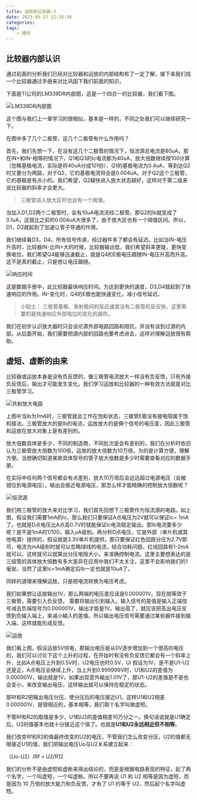 ```yaml
---
title: 运放和比较器-3
date: 2023-05-17 12:16:34
categories:
tags:
    - 硬件
---
```


## 比较器内部认识

通过前面的分析我们已经对比较器和运放的内部结构有了一定了解，接下来我们找一个比较器通过手册来对比巩固下我们前面的知识，

下面是TI公司的LM339DR内部图，这是一个四合一的比较器，我们看下图。

![LM339DR内部图](https://imgs.boringhex.top/blog/202305091702586.png)

这个图与我们上一章学习的很相似，基本是一样的，不同之处我们可以继续研究一下。

<!-- more -->

在图中多了几个二极管，这几个二极管有什么作用吗？

首先，我们先想一下，在没有这几个二极管的情况下，恒流源总电流是80uA，那在IN+和IN-相等的情况下，Q1和Q3的Ic电流都为40uA，放大倍数继续按100计算（忽略基极电流，实际是将40uA分成101份），Q1的基极电流为0.4uA，等到达Q2时又要分为两路，对于Q2，它的基极电流将会是0.004uA。对于Q2这个三极管，它的基极是有点小的。我们希望，Q2越快进入放大状态越好，这样对于第二级来说比较器的斜率才会更大。

> 三极管进入放大区时也会有一个阈值。

当加入D1,D2两个二极管时，会有10uA电流流经二极管。那Q2的Ib就变成了0.1uA，这就比之前的0.004uA大很多了，由于放大区也有一个阈值区间。所以，D1，D2就起到了加速让管子导通的作用。

我们继续看D3，D4。所有信号传递，经过器件多了都会有延迟。比如当IN-电压升高时，比较器IN-比IN+大的时候，比较器输出低，我们希望斜率更陡，更快变换电位，我们希望Q4能够迅速截止，就是Q4的E极电压跟随IN-电压升高而升高，这不是真的截止，只是想让电压跟随。

![响应时间](https://imgs.boringhex.top/blog/202305091704429.png)

这是数据手册中，此比较器最快响应时间。为达到更快的速度，D3,D4就起到了快速响应的作用。IN-变化时，Q4的E极也能快速变化，减小信号延迟。

> 小贴士：  三极管基极、发射极间的反应速度没有二极管的反应快，这里需要的是快速响应外部电位的变化的器件。

我们在初步认识放大器时只会谈论源外部电路回路和阻抗，并没有谈到过源的内部。从后面开始，我们需要把源内部的回路也要考虑进去，这样对理解运放很有帮助。

## 虚短、虚断的由来

比较器或运放本身是没有负反馈的，像三极管电流放大一样没有负反馈，只有外接负反馈后，输出才可能发生变化。我们学习运放和比较器的一种有效方法就是对比三极管学习。

![共射放大电路](https://imgs.boringhex.top/blog/202305050958079.png)

上图中当Ib为1mA时，三极管就会工作在饱和状态，三极管E极没有接电阻属于饱和接法。三极管放大的是Ib的电流，运放放大的是俩个信号的电压差，因此三极管和运放在放大对象上是有差别的。

放大倍数具体是多少，不同的制造商，不同批次是会有差别的，我们在分析时依旧认为三极管放大倍数为100倍，运放的放大倍数为10万倍，为的是计算方便，理解方便。当想确切知道某款具体型号的管子放大倍数是多少时需要查看对应的数据手册。

在实际中任何两个信号都会有点差别，放大10万倍后会远远超过电源电压（会被钳位到电源电压），输出会接近电源电压，那怎么样才能精确的控制放大倍数呢？

![恒流源](https://imgs.boringhex.top/blog/202305091708249.png)

我们用三极管的放大来对比学习，我们首先回想下三极管作为恒流源的电路。如上图，假设我们需要1mA的Ic，那么我们只要保证A点电压为2V就可以保证Ic= 1mA了。也就是D点电压比A点高0.7V时就能保证Ic电流稳定输出。那Ib电流要多少呢？是不是1mA的1/100，输入uA级别。再分析D点电压，它是外部（单片机或其他电源）提供的，假设就是3.3V单片机提供，那只要保证红色回路分压为2.7V即可，电流为mA级别时就可以忽略绿线的电流，结合功耗问题，红线回路有1-2mA就可以。这样就可以就算出分压电阻大小，来准确控制电流。这里主要想表达的是三级管的具体放大倍数有多大差异在应用中我们不太关注，这里不会影响我们的1毫安。当然了这里Ic=1mA确定后Ib一定也就是10uA了。

同样的道理来理解运放，只是把电流转换为电压考虑。

我们如果想让运放输出1V，那么两端的电压差应该是0.000001V。现在就等效于三极管，需要引入负反馈。 需要将输出引到输入。输入信号的差值是输入正端信号减去负端信号为0.000001V，输出才能是1V。输出高了，就应该把高出电压反馈到负输入端上，来减小输入的差值。所以输出电压信号需要通过某些器件接到输入端，这样就能形成反馈。

![运放](https://imgs.boringhex.top/blog/202305091709138.png)

我们看上图，假设运放5V供电，那输出电压是从0V逐步增加到一个很高的电压的，我们可以讨论下这个上升的过程，在开始时有没有负反馈它都会有一个斜率上升，比如A点电压上升到0.5V时，U2电压也时0.5V，Ui 假设为1V，是不是U1-U2还是正，A点电压会继续上升，当上升到0.999999V时，U1和U2的差值为0.000001V，输出就是1V。如果出现意外输出1.01V了，那U1-U2的差值是不是也会变小，来改变输出电压，这样输出就可以保持在稳定的状态。

那Rf和R2把输出电压分压，使分压后的电压接近U1。这样U1和U2相差0.000001V，是很相近的，基本相等，我们取个名字叫做虚短。

不管Rf和R2的取值是多少，U1和U2的差值相差10万分之一。换句话说就是U1确定后，U2的值基本也就十分接近这个值了。也就是**U1和U2永远相近但不相等**。

我们改变Rf和R2的值最终改变的U2的电压，不管我们怎么改变分压，U2的值都无限接近U1的值，我们把输出电压Uo与U2关系建立起来：

（Uo-U2）/Rf = U2/R12

我们的分析不是由虚短和虚断来得出结论的，而是是根据电路表现的特征，起了两个名字，一个叫虚短，一个叫虚断。所以不要再说 U1 和 U2 相等是因为虚短，而是因为 10 万倍的放大能力和负反馈，才有了 U1 约等于 U2，然后起个名字叫虚短。
